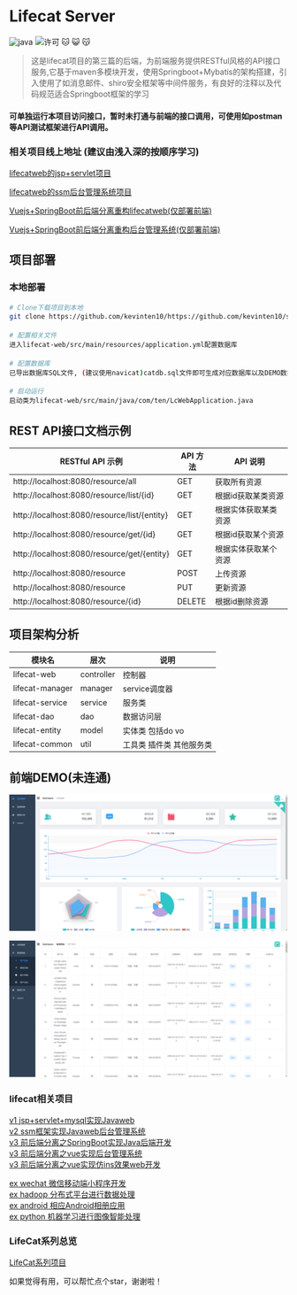 # Lifecat Server

![java](https://img.shields.io/badge/language-java-red.svg)
![许可](https://img.shields.io/dub/l/vibe-d.svg) 
:cat: :smiley_cat: :kissing_cat:

> 这是lifecat项目的第三篇的后端，为前端服务提供RESTful风格的API接口服务,它基于maven多模块开发，使用Springboot+Mybatis的架构搭建，引入使用了如消息邮件、shiro安全框架等中间件服务，有良好的注释以及代码规范适合Springboot框架的学习

#### 可单独运行本项目访问接口，暂时未打通与前端的接口调用，可使用如postman等API测试框架进行API调用。

### 相关项目线上地址 (建议由浅入深的按顺序学习)

[lifecatweb的jsp+servlet项目](http://www.lifecat.club:8080/lifecatweb)

[lifecatweb的ssm后台管理系统项目](http://www.lifecat.club:8080/ssm)

[Vuejs+SpringBoot前后端分离重构lifecatweb(仅部署前端)](http://www.lifecat.club/lifecat)

[Vuejs+SpringBoot前后端分离重构后台管理系统(仅部署前端)](http://www.lifecat.club/admin)

## 项目部署
### 本地部署
``` bash
# Clone下载项目到本地
git clone https://github.com/kevinten10/https://github.com/kevinten10/springboot-lifecat

# 配置相关文件
进入lifecat-web/src/main/resources/application.yml配置数据库
    
# 配置数据库
已导出数据库SQL文件, (建议使用navicat)catdb.sql文件即可生成对应数据库以及DEMO数据

# 启动运行
启动类为lifecat-web/src/main/java/com/ten/LcWebApplication.java
```

## REST API接口文档示例

|RESTful API 示例|API 方法|API 说明|
|---|---|---
|http://localhost:8080/resource/all |GET |获取所有资源
|http://localhost:8080/resource/list/{id} |GET |根据id获取某类资源
|http://localhost:8080/resource/list/{entity} |GET |根据实体获取某类资源
|http://localhost:8080/resource/get/{id} |GET |根据id获取某个资源
|http://localhost:8080/resource/get/{entity} |GET |根据实体获取某个资源
|http://localhost:8080/resource |POST |上传资源
|http://localhost:8080/resource |PUT |更新资源
|http://localhost:8080/resource/{id} |DELETE |根据id删除资源

## 项目架构分析

|模块名|层次|说明|
|---|---|---
|lifecat-web | controller | 控制器
|lifecat-manager | manager | service调度器
|lifecat-service | service | 服务类
|lifecat-dao | dao | 数据访问层
|lifecat-entity | model | 实体类 包括do vo
|lifecat-common | util | 工具类 插件类 其他服务类

## 前端DEMO(未连通)

 ![show](Image/show1.png)
 
 ![show](Image/show2.png)
   
### lifecat相关项目
  [v1 jsp+servlet+mysql实现Javaweb](https://github.com/kevinten10/lifecatweb)    
  [v2 ssm框架实现Javaweb后台管理系统](https://github.com/kevinten10/SSM-lifecat)  
  [v3 前后端分离之SpringBoot实现Java后端开发](https://github.com/kevinten10/springboot-lifecat)  
  [v3 前后端分离之vue实现后台管理系统](https://github.com/kevinten10/Vue-Admin-lifecat)  
  [v3 前后端分离之vue实现仿ins效果web开发](https://github.com/kevinten10/Web-lifecat)  
  
  [ex wechat 微信移动端小程序开发](https://github.com/kevinten10/WeChat-lifecat)  
  [ex hadoop 分布式平台进行数据处理](https://github.com/kevinten10/Hadoop-lifecat)  
  [ex android 相应Android相册应用](https://github.com/kevinten10/Android-lifecat)  
  [ex python 机器学习进行图像智能处理](https://github.com/kevinten10/Python-lifecat)  
   
### LifeCat系列总览
  [LifeCat系列项目](https://github.com/kevinten10/LifeCat)  
  
  如果觉得有用，可以帮忙点个star，谢谢啦！
  
